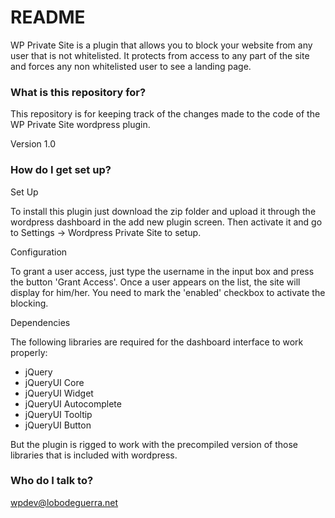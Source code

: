 # README #

WP Private Site is a plugin that allows you to block your website from any user that is not whitelisted.
It protects from access to any part of the site and forces any non whitelisted user to see a landing page.

### What is this repository for? ###

This repository is for keeping track of the changes made to the code of the WP Private Site wordpress plugin.

Version 1.0

### How do I get set up? ###

Set Up

To install this plugin just download the zip folder and upload it through the wordpress dashboard in the add new plugin screen. 
Then activate it and go to Settings -> Wordpress Private Site to setup.

Configuration

To grant a user access, just type the username in the input box and press the button 'Grant Access'. Once a user appears on the list, the site will display for him/her.
You need to mark the 'enabled' checkbox to activate the blocking.

Dependencies

The following libraries are required for the dashboard interface to work properly:

* jQuery
* jQueryUI Core
* jQueryUI Widget
* jQueryUI Autocomplete
* jQueryUI Tooltip
* jQueryUI Button

But the plugin is rigged to work with the precompiled version of those libraries that is included with wordpress.

### Who do I talk to? ###

wpdev@lobodeguerra.net
